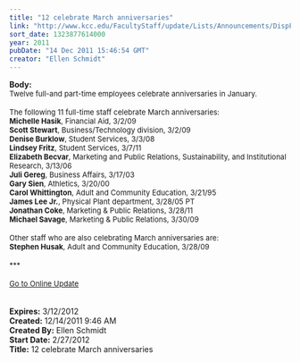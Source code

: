 ```yaml
---
title: "12 celebrate March anniversaries"
link: "http://www.kcc.edu/FacultyStaff/update/Lists/Announcements/DispForm.aspx?ID=563"
sort_date: 1323877614000
year: 2011
pubDate: "14 Dec 2011 15:46:54 GMT"
creator: "Ellen Schmidt"
---
```


<div><b>Body:</b> <div class="ExternalClassB5CABECFC3FA451F9B98CBDA22A05E8D">
<div><font size="2">Twelve full-and part-time employees celebrate anniversaries in January.</font></div>
<div><font size="2"></font> </div>
<div><font size="2">The following 11 full-time staff celebrate March anniversaries:</font></div>
<div><font size="2"><strong>Michelle Hasik</strong>, Financial Aid, 3/2/09<br /><strong>Scott Stewart</strong>, Business/Technology division, 3/2/09<br /><strong>Denise Burklow</strong>, Student Services, 3/3/08<br /><strong>Lindsey Fritz</strong>, Student Services, 3/7/11<br /><strong>Elizabeth Becvar</strong>, Marketing and Public Relations, Sustainability, and Institutional Research, 3/13/06<br /><strong>Juli Gereg</strong>, Business Affairs, 3/17/03<br /><strong>Gary Sien</strong>, Athletics, 3/20/00<br /><strong>Carol Whittington</strong>, Adult and Community Education, 3/21/95<br /><strong>James Lee Jr.</strong>, Physical Plant department, 3/28/05 PT<br /><strong>Jonathan Coke</strong>, Marketing &amp; Public Relations, 3/28/11<br /><strong>Michael Savage</strong>, Marketing &amp; Public Relations, 3/30/09</font></div>
<div><br /><font size="2">Other staff who are also celebrating March anniversaries are:</font></div>
<div><font size="2"><strong>Stephen Husak</strong>, Adult and Community Education, 3/28/09</font></div>
<div><font size="2"></font> </div>
<div><font size="2">***</font></div>
<div><font size="2"></font> </div>
<div><a href="/FacultyStaff/update/Pages/dailyupdate.aspx"><font size="2">Go to Online Update</font></a></div>
<div><br /><font size="2"> </font></div></div></div>
<div><b>Expires:</b> 3/12/2012</div>
<div><b>Created:</b> 12/14/2011 9:46 AM</div>
<div><b>Created By:</b> Ellen Schmidt</div>
<div><b>Start Date:</b> 2/27/2012</div>
<div><b>Title:</b> 12 celebrate March anniversaries</div>
